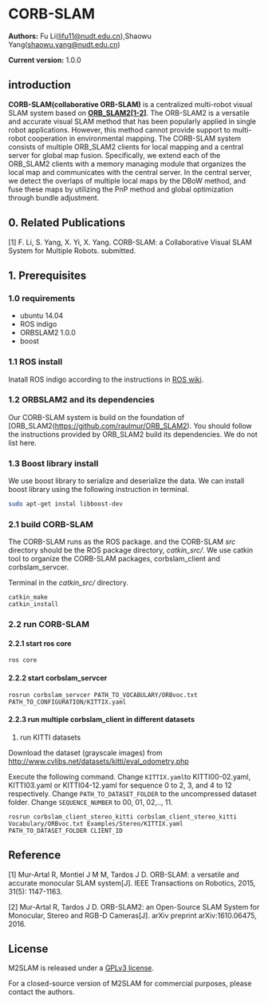 
# CORB-SLAM

**Authors:** Fu Li(lifu11@nudt.edu.cn),Shaowu Yang(shaowu.yang@nudt.edu.cn)

**Current version:** 1.0.0

## introduction

**CORB-SLAM(collaborative ORB-SLAM)** is a centralized multi-robot visual SLAM system based on  **[ORB_SLAM2[1-2]](https://github.com/raulmur/ORB_SLAM2)**.
The ORB-SLAM2 is a versatile and accurate visual SLAM method that has been popularly applied in single robot applications. However, this method cannot provide support to multi-robot cooperation in environmental mapping.
The CORB-SLAM system consists of multiple ORB_SLAM2 clients for local mapping and a central server for global map fusion. Specifically, we extend each of the ORB_SLAM2 clients with a memory managing module that organizes the local map and communicates with the central server. In the central server, we detect the overlaps of multiple local maps by the DBoW method, and fuse these maps by utilizing the PnP method and global optimization through bundle adjustment.

<!-- <div align=center> <img src="https://github.com/lifunudt/M2SLAM/blob/master/images/framework.png" alt="M2SLAM" height="180" align=center /> </div> -->

## 0. Related Publications

[1] F. Li, S. Yang, X. Yi, X. Yang. CORB-SLAM: a Collaborative Visual SLAM System for Multiple Robots. submitted.

## 1. Prerequisites

### 1.0 requirements
  * ubuntu 14.04
  * ROS indigo
  * ORBSLAM2 1.0.0
  * boost

### 1.1 ROS install

Inatall ROS indigo according to the instructions in [ROS wiki](http://wiki.ros.org/indigo/Installation).

### 1.2 ORBSLAM2 and its dependencies

Our CORB-SLAM system is build on the foundation of [ORB_SLAM2(https://github.com/raulmur/ORB_SLAM2). You should follow the instructions provided by ORB_SLAM2 build its dependencies. We do not list here.

### 1.3 Boost library install
We use boost library to serialize and deserialize the data.
We can install boost library using the following instruction in terminal.
```bash
sudo apt-get instal libboost-dev
```


### 2.1 build CORB-SLAM

The CORB-SLAM runs as the ROS package. and the CORB-SLAM *src* directory should be the ROS package directory, *catkin_src/*.
We use catkin tool to organize the CORB-SLAM packages, corbslam_client and corbslam_servcer.

Terminal in the *catkin_src/* directory.
```
catkin_make
catkin_install
```

### 2.2 run CORB-SLAM

#### 2.2.1 start ros core
```
ros core
```
#### 2.2.2 start corbslam_servcer
```
rosrun corbslam_servcer PATH_TO_VOCABULARY/ORBvoc.txt PATH_TO_CONFIGURATION/KITTIX.yaml
```
#### 2.2.3 run multiple corbslam_client in different datasets

1. run KITTI datasets

Download the dataset (grayscale images) from http://www.cvlibs.net/datasets/kitti/eval_odometry.php

Execute the following command. Change `KITTIX.yaml`to KITTI00-02.yaml, KITTI03.yaml or KITTI04-12.yaml for sequence 0 to 2, 3, and 4 to 12 respectively. Change `PATH_TO_DATASET_FOLDER` to the uncompressed dataset folder. Change `SEQUENCE_NUMBER` to 00, 01, 02,.., 11.

```
rosrun corbslam_client_stereo_kitti corbslam_client_stereo_kitti Vocabulary/ORBvoc.txt Examples/Stereo/KITTIX.yaml PATH_TO_DATASET_FOLDER CLIENT_ID
```

## Reference
[1] Mur-Artal R, Montiel J M M, Tardos J D. ORB-SLAM: a versatile and accurate monocular SLAM system[J]. IEEE Transactions on Robotics, 2015, 31(5): 1147-1163.

[2] Mur-Artal R, Tardos J D. ORB-SLAM2: an Open-Source SLAM System for Monocular, Stereo and RGB-D Cameras[J]. arXiv preprint arXiv:1610.06475, 2016.

## License
M2SLAM is released under a [GPLv3 license](https://github.com/lifunudt/M2SLAM/blob/master/License-gpl.txt).

For a closed-source version of M2SLAM for commercial purposes, please contact the authors.
